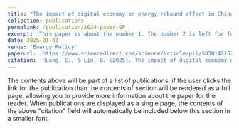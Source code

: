 ```yaml
---
title: "The impact of digital economy on energy rebound effect in China: A stochastic energy demand frontier approach"
collection: publications
permalink: /publication/2024-paper-EP
excerpt: 'This paper is about the number 1. The number 2 is left for future work.'
date: 2025-01-01
venue: 'Energy Policy'
paperurl: 'https://www.sciencedirect.com/science/article/pii/S0301421524004385'
citation: 'Huang, C., & Lin, B. (2025). The impact of digital economy on energy rebound effect in China: A stochastic energy demand frontier approach. Energy Policy, 196, 114418. https://doi.org/10.1016/j.enpol.2024.114418'
---
```


The contents above will be part of a list of publications, if the user clicks the link for the publication than the contents of section will be rendered as a full page, allowing you to provide more information about the paper for the reader. When publications are displayed as a single page, the contents of the above "citation" field will automatically be included below this section in a smaller font.
